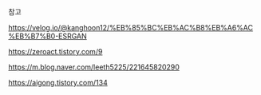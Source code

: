 참고

https://velog.io/@kanghoon12/%EB%85%BC%EB%AC%B8%EB%A6%AC%EB%B7%B0-ESRGAN

https://zeroact.tistory.com/9

https://m.blog.naver.com/leeth5225/221645820290

https://aigong.tistory.com/134
